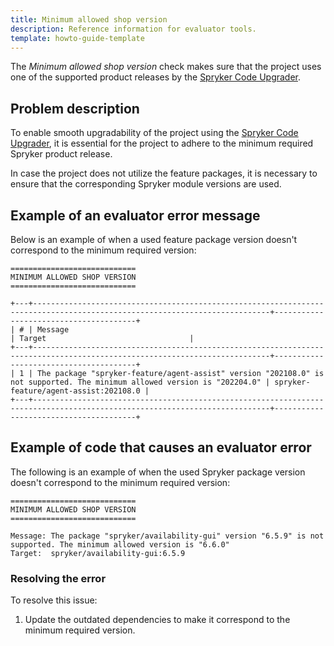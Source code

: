 ```yaml
---
title: Minimum allowed shop version
description: Reference information for evaluator tools.
template: howto-guide-template
---
```


The *Minimum allowed shop version* check makes sure that the project uses one of the supported product releases by the [Spryker Code Upgrader](/docs/scu/dev/onboard-to-spryker-code-upgrader/prepare-a-project-for-spryker-code-upgrader.html).

## Problem description

To enable smooth upgradability of the project using the [Spryker Code Upgrader](/docs/scu/dev/onboard-to-spryker-code-upgrader/prepare-a-project-for-spryker-code-upgrader.html), it is essential for the project to adhere to the minimum required Spryker product release.

In case the project does not utilize the feature packages, it is necessary to ensure that the corresponding Spryker module versions are used.

## Example of an evaluator error message

Below is an example of when a used feature package version doesn't correspond to the minimum required version:

```shell
============================
MINIMUM ALLOWED SHOP VERSION
============================

+---+---------------------------------------------------------------------------------------------------------------------------+---------------------------------------+
| # | Message                                                                                                                   | Target                                |
+---+---------------------------------------------------------------------------------------------------------------------------+---------------------------------------+
| 1 | The package "spryker-feature/agent-assist" version "202108.0" is not supported. The minimum allowed version is "202204.0" | spryker-feature/agent-assist:202108.0 |
+---+---------------------------------------------------------------------------------------------------------------------------+---------------------------------------+
```

## Example of code that causes an evaluator error

The following is an example of when the used Spryker package version doesn't correspond to the minimum required version:

```shell
============================
MINIMUM ALLOWED SHOP VERSION
============================

Message: The package "spryker/availability-gui" version "6.5.9" is not supported. The minimum allowed version is "6.6.0"
Target:  spryker/availability-gui:6.5.9
```

### Resolving the error

To resolve this issue:

1. Update the outdated dependencies to make it correspond to the minimum required version.
